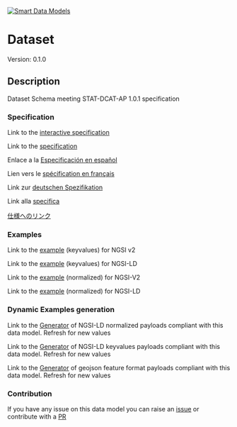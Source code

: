 [![Smart Data Models](https://smartdatamodels.org/wp-content/uploads/2022/01/SmartDataModels_logo.png "Logo")](https://smartdatamodels.org)
# Dataset
Version: 0.1.0

## Description 

Dataset Schema meeting STAT-DCAT-AP 1.0.1 specification
### Specification

Link to the [interactive specification](https://swagger.lab.fiware.org/?url=https://smart-data-models.github.io/dataModel.STAT-DCAT-AP/Dataset/swagger.yaml)

Link to the [specification](https://github.com/smart-data-models/dataModel.STAT-DCAT-AP/blob/master/Dataset/doc/spec.md)

Enlace a la [Especificación en español](https://github.com/smart-data-models/dataModel.STAT-DCAT-AP/blob/master/Dataset/doc/spec_ES.md)

Lien vers le [spécification en français](https://github.com/smart-data-models/dataModel.STAT-DCAT-AP/blob/master/Dataset/doc/spec_FR.md)

Link zur [deutschen Spezifikation](https://github.com/smart-data-models/dataModel.STAT-DCAT-AP/blob/master/Dataset/doc/spec_DE.md)

Link alla [specifica](https://github.com/smart-data-models/dataModel.STAT-DCAT-AP/blob/master/Dataset/doc/spec_IT.md)

[仕様へのリンク](https://github.com/smart-data-models/dataModel.STAT-DCAT-AP/blob/master/Dataset/doc/spec_JA.md)
### Examples

Link to the [example](https://smart-data-models.github.io/dataModel.STAT-DCAT-AP/Dataset/examples/example.json) (keyvalues) for NGSI v2

Link to the [example](https://smart-data-models.github.io/dataModel.STAT-DCAT-AP/Dataset/examples/example.jsonld) (keyvalues) for NGSI-LD

Link to the [example](https://smart-data-models.github.io/dataModel.STAT-DCAT-AP/Dataset/examples/example-normalized.json) (normalized) for NGSI-V2

Link to the [example](https://smart-data-models.github.io/dataModel.STAT-DCAT-AP/Dataset/examples/example-normalized.jsonld) (normalized) for NGSI-LD
### Dynamic Examples generation

Link to the [Generator](https://smartdatamodels.org/extra/ngsi-ld_generator.php?schemaUrl=https://raw.githubusercontent.com/smart-data-models/dataModel.STAT-DCAT-AP/master/Dataset/schema.json&email=info@smartdatamodels.org) of NGSI-LD normalized payloads compliant with this data model. Refresh for new values

Link to the [Generator](https://smartdatamodels.org/extra/ngsi-ld_generator_keyvalues.php?schemaUrl=https://raw.githubusercontent.com/smart-data-models/dataModel.STAT-DCAT-AP/master/Dataset/schema.json&email=info@smartdatamodels.org) of NGSI-LD keyvalues payloads compliant with this data model. Refresh for new values

Link to the [Generator](https://smartdatamodels.org/extra/geojson_features_generator.php?schemaUrl=https://raw.githubusercontent.com/smart-data-models/dataModel.STAT-DCAT-AP/master/Dataset/schema.json&email=info@smartdatamodels.org) of geojson feature format payloads compliant with this data model. Refresh for new values
### Contribution

 If you have any issue on this data model you can raise an [issue](https://github.com/smart-data-models/dataModel.STAT-DCAT-AP/issues)  or contribute with a [PR](https://github.com/smart-data-models/dataModel.STAT-DCAT-AP/pulls)